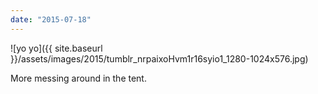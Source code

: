```yaml
---
date: "2015-07-18"
---
```


![yo yo]({{ site.baseurl }}/assets/images/2015/tumblr_nrpaixoHvm1r16syio1_1280-1024x576.jpg)

More messing around in the tent.
